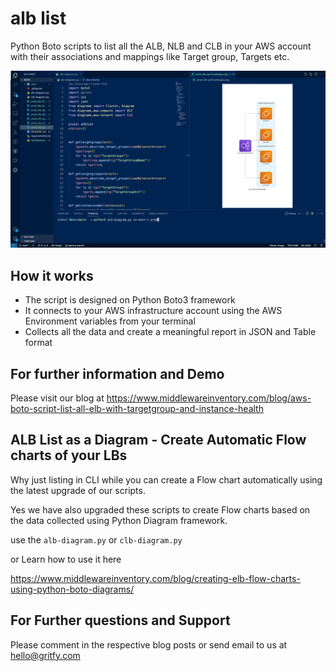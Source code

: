 # alb list 

Python Boto scripts to list all the ALB, NLB and CLB in your AWS account with their associations and mappings like Target group, Targets etc.



![alt text](image.png "ALB listing as a Diagram example")

## How it works

* The script is designed on Python Boto3 framework
* It connects to your AWS infrastructure account using the AWS Environment variables from your terminal
* Collects all the data and create a meaningful report in JSON and Table format


## For further information and Demo

Please visit our blog at https://www.middlewareinventory.com/blog/aws-boto-script-list-all-elb-with-targetgroup-and-instance-health 

## ALB List as a Diagram - Create Automatic Flow charts of your LBs

Why just listing in CLI while you can create a Flow chart automatically using the latest upgrade of our scripts.

Yes we have also upgraded these scripts to create Flow charts based on the data collected using Python Diagram framework.

use the `alb-diagram.py` or `clb-diagram.py` 

or Learn how to use it here 

https://www.middlewareinventory.com/blog/creating-elb-flow-charts-using-python-boto-diagrams/


## For Further questions and Support

Please comment in the respective blog posts or send email to us at hello@gritfy.com


